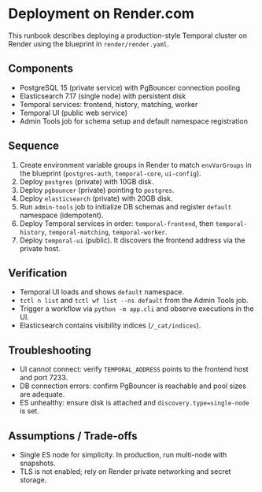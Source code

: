 # Deployment on Render.com

This runbook describes deploying a production-style Temporal cluster on Render using the blueprint in `render/render.yaml`.

## Components
- PostgreSQL 15 (private service) with PgBouncer connection pooling
- Elasticsearch 7.17 (single node) with persistent disk
- Temporal services: frontend, history, matching, worker
- Temporal UI (public web service)
- Admin Tools job for schema setup and default namespace registration

## Sequence
1. Create environment variable groups in Render to match `envVarGroups` in the blueprint (`postgres-auth`, `temporal-core`, `ui-config`).
2. Deploy `postgres` (private) with 10GB disk.
3. Deploy `pgbouncer` (private) pointing to `postgres`.
4. Deploy `elasticsearch` (private) with 20GB disk.
5. Run `admin-tools` job to initialize DB schemas and register `default` namespace (idempotent).
6. Deploy Temporal services in order: `temporal-frontend`, then `temporal-history`, `temporal-matching`, `temporal-worker`.
7. Deploy `temporal-ui` (public). It discovers the frontend address via the private host.

## Verification
- Temporal UI loads and shows `default` namespace.
- `tctl n list` and `tctl wf list --ns default` from the Admin Tools job.
- Trigger a workflow via `python -m app.cli` and observe executions in the UI.
- Elasticsearch contains visibility indices (`/_cat/indices`).

## Troubleshooting
- UI cannot connect: verify `TEMPORAL_ADDRESS` points to the frontend host and port 7233.
- DB connection errors: confirm PgBouncer is reachable and pool sizes are adequate.
- ES unhealthy: ensure disk is attached and `discovery.type=single-node` is set.

## Assumptions / Trade-offs
- Single ES node for simplicity. In production, run multi-node with snapshots.
- TLS is not enabled; rely on Render private networking and secret storage.
